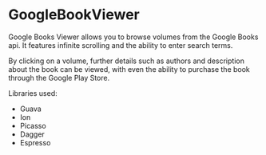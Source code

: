 # GoogleBookViewer

Google Books Viewer allows you to browse volumes from the Google Books api. It features infinite scrolling and the ability to enter search terms.

By clicking on a volume, further details such as authors and description about the book can be viewed, with even the ability to purchase the book through the Google Play Store.

Libraries used:

* Guava
* Ion
* Picasso
* Dagger
* Espresso
